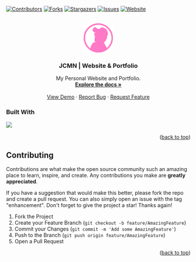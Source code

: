 <div id="top"></div>

[![Contributors][contributors-shield]][contributors-url]
[![Forks][forks-shield]][forks-url]
[![Stargazers][stars-shield]][stars-url]
[![Issues][issues-shield]][issues-url]
[![Website][website-status-shield]](https://jcmn.me)

<!-- PROJECT LOGO -->
<br />
<div align="center">
  <a href="https://github.com/josecarlosmemo/jcmn.me">
    <img src="./public/assets/images/logo-pink.png" alt="Logo" width="80" height="80">
  </a>

<h3 align="center">JCMN | Website & Portfolio</h3>

  <p align="center">
    My Personal Website and Portfolio.
    <br />
    <a href="https://github.com/josecarlosmemo/jcmn.me"><strong>Explore the docs »</strong></a>
    <br />
    <br />
    <a href="https://jcmn.me">View Demo</a>
    ·
    <a href="https://github.com/josecarlosmemo/jcmn.me/issues">Report Bug</a>
    ·
    <a href="https://github.com/josecarlosmemo/jcmn.me/issues">Request Feature</a>
  </p>
</div>

### Built With

<p align="left">
<img src="https://skillicons.dev/icons?i=nextjs,tailwind,ts,vercel,firebase" />
</p>

<p align="right">(<a href="#top">back to top</a>)</p>

<!-- CONTRIBUTING -->

## Contributing

Contributions are what make the open source community such an amazing place to learn, inspire, and create. Any contributions you make are **greatly appreciated**.

If you have a suggestion that would make this better, please fork the repo and create a pull request. You can also simply open an issue with the tag "enhancement".
Don't forget to give the project a star! Thanks again!

1. Fork the Project
2. Create your Feature Branch (`git checkout -b feature/AmazingFeature`)
3. Commit your Changes (`git commit -m 'Add some AmazingFeature'`)
4. Push to the Branch (`git push origin feature/AmazingFeature`)
5. Open a Pull Request

<p align="right">(<a href="#top">back to top</a>)</p>

[contributors-shield]: https://img.shields.io/github/contributors/josecarlosmemo/jcmn.me.svg?style=for-the-badge
[contributors-url]: https://github.com/josecarlosmemo/jcmn.me/graphs/contributors
[forks-shield]: https://img.shields.io/github/forks/josecarlosmemo/jcmn.me.svg?style=for-the-badge
[forks-url]: https://github.com/josecarlosmemo/jcmn.me/network/members
[stars-shield]: https://img.shields.io/github/stars/josecarlosmemo/jcmn.me.svg?style=for-the-badge
[stars-url]: https://github.com/josecarlosmemo/jcmn.me/stargazers
[issues-shield]: https://img.shields.io/github/issues/josecarlosmemo/jcmn.me.svg?style=for-the-badge
[issues-url]: https://github.com/josecarlosmemo/jcmn.me/issues
[website-status-shield]: https://img.shields.io/website-up-down-green-red/http/jcmn.me.svg?style=for-the-badge
